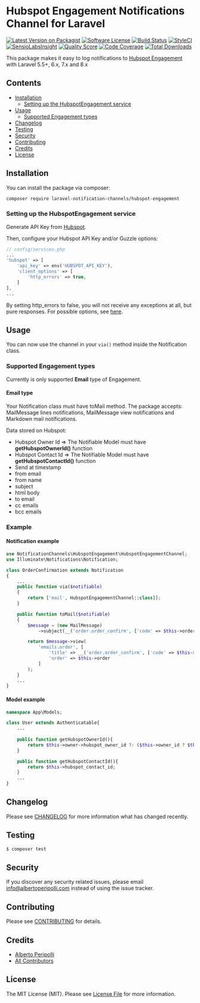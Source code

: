 # Hubspot Engagement Notifications Channel for Laravel

[![Latest Version on Packagist](https://img.shields.io/packagist/v/laravel-notification-channels/hubspot-engagement.svg?style=flat-square)](https://packagist.org/packages/laravel-notification-channels/hubspot-engagement)
[![Software License](https://img.shields.io/badge/license-MIT-brightgreen.svg?style=flat-square)](LICENSE.md)
[![Build Status](https://img.shields.io/travis/laravel-notification-channels/hubspot-engagement/master.svg?style=flat-square)](https://travis-ci.org/laravel-notification-channels/hubspot-engagement)
[![StyleCI](https://styleci.io/repos/:style_ci_id/shield)](https://styleci.io/repos/:style_ci_id)
[![SensioLabsInsight](https://img.shields.io/sensiolabs/i/:sensio_labs_id.svg?style=flat-square)](https://insight.sensiolabs.com/projects/:sensio_labs_id)
[![Quality Score](https://img.shields.io/scrutinizer/g/trippo/hubspot-engagement.svg?style=flat-square)](https://scrutinizer-ci.com/g/laravel-notification-channels/hubspot-engagement)
[![Code Coverage](https://img.shields.io/scrutinizer/coverage/g/trippo/hubspot-engagement/master.svg?style=flat-square)](https://scrutinizer-ci.com/g/trippo/hubspot-engagement/?branch=master)
[![Total Downloads](https://img.shields.io/packagist/dt/trippo/hubspot-engagement.svg?style=flat-square)](https://packagist.org/packages/laravel-notification-channels/hubspot-engagement)

This package makes it easy to log notifications
to [Hubspot Engagement](https://legacydocs.hubspot.com/docs/methods/engagements/engagements-overview) with Laravel 5.5+,
6.x, 7.x and 8.x

## Contents

- [Installation](#installation)
    - [Setting up the HubspotEngagement service](#setting-up-the-hubspotengagement-service)
- [Usage](#usage)
    - [Supported Engagement types](#supported-engagement-types)
- [Changelog](#changelog)
- [Testing](#testing)
- [Security](#security)
- [Contributing](#contributing)
- [Credits](#credits)
- [License](#license)

## Installation

You can install the package via composer:

```bash
composer require laravel-notification-channels/hubspot-engagement
```

### Setting up the HubspotEngagement service

Generate API Key from [Hubspot](https://knowledge.hubspot.com/integrations/how-do-i-get-my-hubspot-api-key).

Then, configure your Hubspot API Key and/or Guzzle options:

```php
// config/services.php
...
'hubspot' => [
    'api_key' => env('HUBSPOT_API_KEY'),
    'client_options' => [
        'http_errors' => true,
    ]
],
...
```

By setting http_errors to false, you will not receive any exceptions at all, but pure responses. For possible options,
see  [here](https://docs.guzzlephp.org/en/latest/request-options.html).

## Usage

You can now use the channel in your `via()` method inside the Notification class.

### Supported Engagement types

Currently is only supported **Email** type of Engagement. 

#### Email type
Your Notification class must have toMail method.
The package accepts: MailMessage lines notifications, MailMessage view notifications and Markdown mail notifications.

Data stored on Hubspot:
- Hubspot Owner Id => The Notifiable Model must have **getHubspotOwnerId()** function
- Hubspot Contact Id => The Notifiable Model must have **getHubspotContactId()** function
- Send at timestamp 
- from email
- from name
- subject
- html body
- to email
- cc emails
- bcc emails

### Example

#### Notification example
```php
use NotificationChannels\HubspotEngagement\HubspotEngagementChannel;
use Illuminate\Notifications\Notification;

class OrderConfirmation extends Notification
{
    ...
    public function via($notifiable)
    {
        return ['mail', HubspotEngagementChannel::class]];
    }

    public function toMail($notifiable)
    {
        $message = (new MailMessage)
            ->subject(__('order.order_confirm', ['code' => $this->order->code]));

        return $message->view(
            'emails.order', [
                'title' => __('order.order_confirm', ['code' => $this->order->code]),
                'order' => $this->order
            ]
        );
    }
    ...
}
```

#### Model example
```php
namespace App\Models;

class User extends Authenticatable{
    ...
     
    public function getHubspotOwnerId(){
        return $this->owner->hubspot_owner_id ?: ($this->owner_id ? $this->owner->hubspot_owner_id : null);
    }

    public function getHubspotContactId(){
        return $this->hubspot_contact_id;
    }
    ...
}
```

## Changelog

Please see [CHANGELOG](CHANGELOG.md) for more information what has changed recently.

## Testing

``` bash
$ composer test
```

## Security

If you discover any security related issues, please email info@albertoperipolli.com instead of using the issue tracker.

## Contributing

Please see [CONTRIBUTING](CONTRIBUTING.md) for details.

## Credits

- [Alberto Peripolli](https://github.com/trippo)
- [All Contributors](../../contributors)

## License

The MIT License (MIT). Please see [License File](LICENSE.md) for more information.
